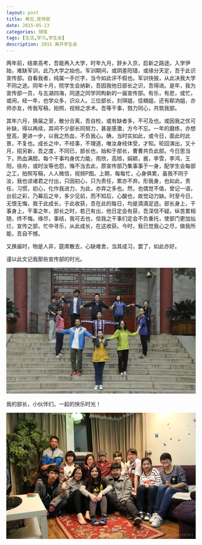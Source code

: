 ```yaml
---
layout: post
title: 再见,宣传部
date: 2015-05-13
categories: 随笔
tags: [生活,学习,学生会]
description: 2015 离开学生会
---
```


 两年前，结束高考，吾能再入大学，时年九月，辞乡入京，启新之路途。入学伊始，难缺军训，此乃大学之始也。军训期间，或阴差阳错，或缘分天定，吾于此识宣传部。自看我者，纯属一手烂字，当今如此评不假也。军训快报，从此决我大学不同之途。同年十月，院学生会纳新，吾因我他日部长之识，吾得进。是年，我为宣传部一员，与五湖四海，同道之同学同构新的一届宣传部。有乐，有悲，或忙，或闲，经一年，也学众多，识众人。三位部长，刘琪姐，佳楠姐，还有郗汭姐，亦师亦友，传我写稿，拍照，视频之求术。吾等干事，戮力同心，共筑我部。
 
   其年六月，换届之至，散分合离，吾自检，或有缺者多，不可及也。或因我之优可补缺，得以再续，其间不少部长同努力，甚是感激，方今不忘。一年的磨练，亦想登高，更进一步，以我之热血，不负我心。确，当时实如此，或今日，面此时此景，不复也。成长之中，不经事，不理道，唯汝身经体受，才知。轮回演出，又十月，招另新，吾之度，不同已，部长也，始和于部长，曹曹共负此部。今日思当下，热血满腔。每个干事均身优力能，雨欣，高旭，娟颖，酱，李雪，李鸿，王阳，徐舟，或时汝等也怨，悔不当去此，原宣传部乃集事事于一身，配学生会每部之工，拍照写稿，人人微信，视频P图。上期，每每忙，心身俱累，虽我不同于汝，我也谅诸君之付出，只因初心，只为责任，累亦不弃。形我身，也如此，责任，习惯，初心，化作我进力，为此，亦弃之多也。然，也偶觉不值，曾记一语，台前之彩，乃幕后之辛，多少见前，而不知后，心酸也，故觉动力缺。时至今日，无恨无悔，我于此成长，于此收获，吾在此的每日，均是滴滴足迹。部长身上，干事身上，干事之年，部长之时，若己有出，他日定会有获，吾深信不疑。纵苦累相随，终不悔。缘尽，事结，我可去也，信我之干事们定会不负重托，使部门更加灿烂，宣传之部，忙中寻乐，从此成长，在这收获。今时，我已觉我心之尽，做我所能，吾自不憾。
   
   又换届时，物是人非，筵席散去，心缺难舍，当其成习，罢了，如此亦好。
   
谨以此文记我那些宣传部的时光。

![这里写图片描述](/images/blog/muc_stuteam_department.jpg)

我的部长，小伙伴们，一起的快乐时光！

![这里写图片描述](/images/blog/muc_stuteam_department_me.jpg)
